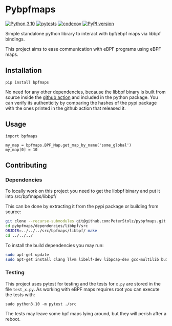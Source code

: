 # Pybpfmaps
[![Python 3.10](https://img.shields.io/badge/python-3.10-blue.svg)](https://www.python.org/downloads/release/python-3100/)
[![pytests](https://github.com/PeterStolz/pybpfmaps/actions/workflows/pytests.yml/badge.svg)](https://github.com/PeterStolz/pybpfmaps/actions/workflows/pytests.yml)
[![codecov](https://codecov.io/gh/PeterStolz/pybpfmaps/branch/main/graph/badge.svg?token=HMYY954POH)](https://codecov.io/gh/PeterStolz/pybpfmaps)
[![PyPI version](https://badge.fury.io/py/bpfmaps.svg)](https://badge.fury.io/py/bpfmaps)

Simple standalone python library to interact with bpf/ebpf maps via libbpf bindings.

This project aims to ease communication with eBPF programs using eBPF maps.

## Installation

`pip install bpfmaps`

No need for any other dependencies, because the libbpf binary is built from source inside the [github action](https://github.com/PeterStolz/pybpfmaps/blob/main/.github/workflows/pytests.yml) and included in the python package.
You can verify its authenticity by comparing the hashes of the pypi package with the ones printed in the github action that released it.

## Usage
```python3
import bpfmaps

my_map = bpfmaps.BPF_Map.get_map_by_name('some_global')
my_map[0] = 10
```
## Contributing
### Dependencies
To locally work on this project you need to get the libbpf binary and put it into src/bpfmaps/libbpf/

This can be done by extracting it from the pypi package or building from source:

```bash
git clone --recurse-submodules git@github.com:PeterStolz/pybpfmaps.git
cd pybpfmaps/dependencies/libbpf/src
OBJDIR=../../../src/bpfmaps/libbpf/ make
cd ../../../
```
To install the build dependencies you may run:
```bash
sudo apt-get update
sudo apt-get install clang llvm libelf-dev libpcap-dev gcc-multilib build-essential linux-libc-dev
```

### Testing
This project uses pytest for testing and the tests for `x.py` are stored in the file `test_x.py`.
As working with eBPF maps requires root you can execute the tests with:

`sudo python3.10 -m pytest ./src`

The tests may leave some bpf maps lying around, but they will perish after a reboot.
